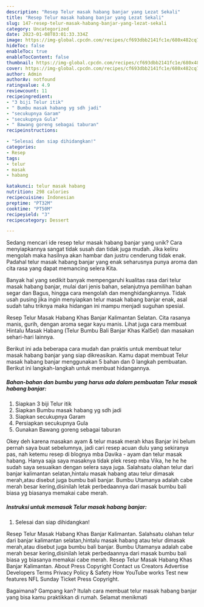 ```yaml
---
description: "Resep Telur masak habang banjar yang Lezat Sekali"
title: "Resep Telur masak habang banjar yang Lezat Sekali"
slug: 147-resep-telur-masak-habang-banjar-yang-lezat-sekali
category: Uncategorized
date: 2023-01-08T03:01:33.334Z
image: https://img-global.cpcdn.com/recipes/cf693dbb2141fc1e/680x482cq70/telur-masak-habang-banjar-foto-resep-utama.jpg
hideToc: false
enableToc: true
enableTocContent: false
thumbnail: https://img-global.cpcdn.com/recipes/cf693dbb2141fc1e/680x482cq70/telur-masak-habang-banjar-foto-resep-utama.jpg
cover: https://img-global.cpcdn.com/recipes/cf693dbb2141fc1e/680x482cq70/telur-masak-habang-banjar-foto-resep-utama.jpg
author: Admin
authorAv: notfound
ratingvalue: 4.9
reviewcount: 11
recipeingredient:
- "3 biji Telur itik"
- " Bumbu masak habang yg sdh jadi"
- "secukupnya Garam"
- "secukupnya Gula"
- " Bawang goreng sebagai taburan"
recipeinstructions:

- "Selesai dan siap dihidangkan!"
categories:
- Resep
tags:
- telur
- masak
- habang

katakunci: telur masak habang 
nutrition: 298 calories
recipecuisine: Indonesian
preptime: "PT32M"
cooktime: "PT50M"
recipeyield: "3"
recipecategory: Dessert

---
```





Sedang mencari ide resep telur masak habang banjar yang unik? Cara menyiapkannya sangat tidak susah dan tidak juga mudah. Jika keliru mengolah maka hasilnya akan hambar dan justru cenderung tidak enak. Padahal telur masak habang banjar yang enak seharusnya punya aroma dan cita rasa yang dapat memancing selera Kita.





Banyak hal yang sedikit banyak mempengaruhi kualitas rasa dari telur masak habang banjar, mulai dari jenis bahan, selanjutnya pemilihan bahan segar dan Bagus, hingga cara mengolah dan menghidangkannya. Tidak usah pusing jika ingin menyiapkan telur masak habang banjar enak,      asal sudah tahu triknya maka hidangan ini mampu menjadi suguhan spesial.














Resep Telur Masak Habang Khas Banjar Kalimantan Selatan. Cita rasanya manis, gurih, dengan aroma segar kayu manis. Lihat juga cara membuat Hintalu Masak Habang (Telur Bumbu Bali Banjar Khas KalSel) dan masakan sehari-hari lainnya.






Berikut ini ada beberapa cara mudah dan praktis untuk membuat telur masak habang banjar yang siap dikreasikan. Kamu dapat membuat Telur masak habang banjar menggunakan 5 bahan dan 0 langkah pembuatan. Berikut ini langkah-langkah untuk membuat hidangannya.

<!--inarticleads1-->

##### Bahan-bahan dan bumbu yang harus ada dalam pembuatan Telur masak habang banjar:

1. Siapkan 3 biji Telur itik
1. Siapkan  Bumbu masak habang yg sdh jadi
1. Siapkan secukupnya Garam
1. Persiapkan secukupnya Gula
1. Gunakan  Bawang goreng sebagai taburan


Okey deh karena masakan ayam &amp; telur masak merah khas Banjar ini belum pernah saya buat sebelumnya, jadi cari resep acuan dulu yang sekiranya pas, nah ketemu resep di blognya mba Davika - ayam dan telur masak habang. Hanya saja saya masaknya tidak plek resep mba Vika, he he he sudah saya sesuaikan dengan selera saya juga. Salahsatu olahan telur dari banjar kalimantan selatan,hintalu masak habang atau telur dimasak merah,atau disebut juga bumbu bali banjar. Bumbu Utamanya adalah cabe merah besar kering,disinilah letak perbedaannya dari masak bumbu bali biasa yg biasanya memakai cabe merah. 

<!--inarticleads2-->

##### Instruksi untuk memasak Telur masak habang banjar:


1. Selesai dan siap dihidangkan!

Resep Telur Masak Habang Khas Banjar Kalimantan. Salahsatu olahan telur dari banjar kalimantan selatan,hintalu masak habang atau telur dimasak merah,atau disebut juga bumbu bali banjar. Bumbu Utamanya adalah cabe merah besar kering,disinilah letak perbedaannya dari masak bumbu bali biasa yg biasanya memakai cabe merah. Resep Telur Masak Habang Khas Banjar Kalimantan. About Press Copyright Contact us Creators Advertise Developers Terms Privacy Policy &amp; Safety How YouTube works Test new features NFL Sunday Ticket Press Copyright. 

Bagaimana? Gampang kan? Itulah cara membuat telur masak habang banjar yang bisa kamu praktikkan di rumah. Selamat menikmati
